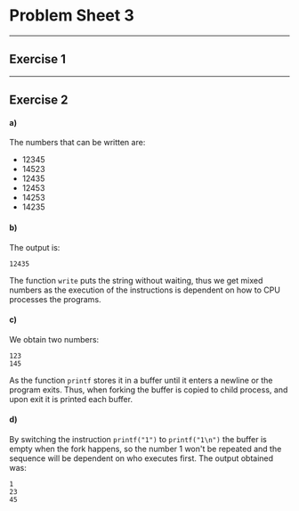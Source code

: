 # Problem Sheet 3
---
## Exercise 1

---
## Exercise 2
#### a)
The numbers that can be written are:
- 12345
- 14523
- 12435
- 12453
- 14253
- 14235

#### b)
The output is:
```
12435

```
The function `write` puts the string without waiting, thus we get mixed numbers as the execution of the instructions is dependent on how to CPU processes the programs.

#### c)
We obtain two numbers:
```
123
145
```
As the function `printf` stores it in a buffer until it enters a newline or the program exits.
Thus, when forking the buffer is copied to child process, and upon exit it is printed each buffer.

#### d)
By switching the instruction `printf("1")` to `printf("1\n")` the buffer is empty when the fork happens, so the number 1 won't be repeated and the sequence will be dependent on who executes first. The output obtained was:
```
1
23
45
```
